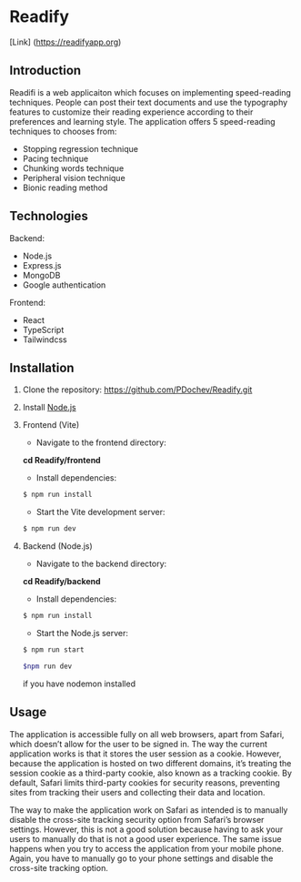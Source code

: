 # Readify

[Link] (https://readifyapp.org)

## Introduction

Readifi is a web applicaiton which focuses on implementing speed-reading techniques. People can post their text documents and use the typography features to customize their reading experience according to their preferences and learning style. The application offers 5 speed-reading techniques to chooses from:

- Stopping regression technique
- Pacing technique
- Chunking words technique
- Peripheral vision technique
- Bionic reading method

## Technologies

Backend:

- Node.js
- Express.js
- MongoDB
- Google authentication

Frontend:

- React
- TypeScript
- Tailwindcss

## Installation

1.  Clone the repository: https://github.com/PDochev/Readify.git

2.  Install [Node.js](https://nodejs.org/en/download)

3.  Frontend (Vite)

    - Navigate to the frontend directory:

    **cd Readify/frontend**

    - Install dependencies:

    ```bash
    $ npm run install
    ```

    - Start the Vite development server:

    ```bash
    $ npm run dev
    ```

4.  Backend (Node.js)

    - Navigate to the backend directory:

    **cd Readify/backend**

    - Install dependencies:

    ```bash
    $ npm run install
    ```

    - Start the Node.js server:

    ```bash
    $ npm run start
    ```

    ```bash
    $npm run dev
    ```

    if you have nodemon installed

## Usage

The application is accessible fully on all web browsers, apart from Safari, which doesn’t allow for the user to be signed in. The way the current application works is that it stores the user session as a cookie. However, because the application is hosted on two different domains, it’s treating the session cookie as a third-party cookie, also known as a tracking cookie. By default, Safari limits third-party cookies for security reasons, preventing sites from tracking their users and collecting their data and location.

The way to make the application work on Safari as intended is to manually disable the cross-site tracking security option from Safari’s browser settings. However, this is not a good solution because having to ask your users to manually do that is not a good user experience. The same issue happens when you try to access the application from your mobile phone. Again, you have to manually go to your phone settings and disable the cross-site tracking option.
